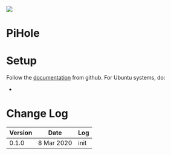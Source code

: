 ![](https://camo.githubusercontent.com/73fd8305ca1a62929a093f3923ba25659c825757/68747470733a2f2f70692d686f6c652e6769746875622e696f2f67726170686963732f566f727465782f566f727465785f776974685f746578742e706e67)

# PiHole

# Setup

Follow the [documentation](https://github.com/pi-hole/docker-pi-hole) from github.
For Ubuntu systems, do:

-

# Change Log

| Version | Date | Log |
|-------|-------------|------------------------------|
| 0.1.0 |  8 Mar 2020 | init                         |
